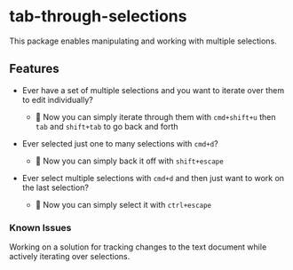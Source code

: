# tab-through-selections

This package enables manipulating and working with multiple selections.

## Features

- Ever have a set of multiple selections and you want to iterate over them to edit individually?
    - 🎉 Now you can simply iterate through them with `cmd+shift+u` then `tab` and `shift+tab` to go back and forth

- Ever selected just one to many selections with `cmd+d`?
    - 🎉 Now you can simply back it off with `shift+escape`

- Ever select multiple selections with `cmd+d` and then just want to work on the last selection?
    - 🎊 Now you can simply select it with `ctrl+escape`

### Known Issues
Working on a solution for tracking changes to the text document while actively iterating over selections.
